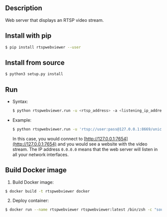 Description
-----------

Web server that displays an RTSP video stream.

Install with pip
----------------

```bash
$ pip install rtspwebviewer --user
```

Install from source
-------------------

```bash
$ python3 setup.py install
```

Run 
---

* Syntax:
  ```bash
  $ python rtspwebviewer.run -u <rtsp_address> -a <listening_ip_address> -p <port> -t <web_title>
  ```

* Example:
  ```bash
  $ python rtspwebviewer.run -u 'rtsp://user:pass@127.0.0.1:8669/unicast' -a 0.0.0.0 -p 7654 -t 'RTSP Web Viewer'
  ```
  In this case, you would connect to [http://127.0.0.1:7654](http://127.0.0.1:7654) and you would see a website with the video stream. The IP address `0.0.0.0` means that the web server will listen in all your network interfaces.
  
 
 Build Docker image
-------------------
1. Build Docker image:
```bash
$ docker build -t rtspwebviewer docker
```

2. Deploy container:
```bash
$ docker run --name rtspwebviewer rtspwebviewer:latest /bin/zsh -c "source $HOME/.zshrc && python -m rtspwebviewer.run -u <rtsp_address> -a <listening_ip_address> -p <port> -t <web_title>"
```
